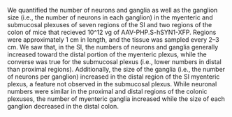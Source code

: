 We quantified the number of neurons and ganglia as well as the ganglion size (i.e., the number of neurons in each ganglion) in the myenteric and submucosal plexuses of seven regions of the SI and two regions of the colon of mice that recieved 10^12 vg of AAV-PHP.S-hSYN1-XFP. Regions were approximately 1 cm in length, and the tissue was sampled every 2–3 cm. We saw that, in the SI, the numbers of neurons and ganglia generally increased toward the distal portion of the myenteric plexus, while the converse was true for the submucosal plexus (i.e., lower numbers in distal than proximal regions). Additionally, the size of the ganglia (i.e., the number of neurons per ganglion) increased in the distal region of the SI myenteric plexus, a feature not observed in the submucosal plexus. While neuronal numbers were similar in the proximal and distal regions of the colonic plexuses, the number of myenteric ganglia increased while the size of each ganglion decreased in the distal colon.

